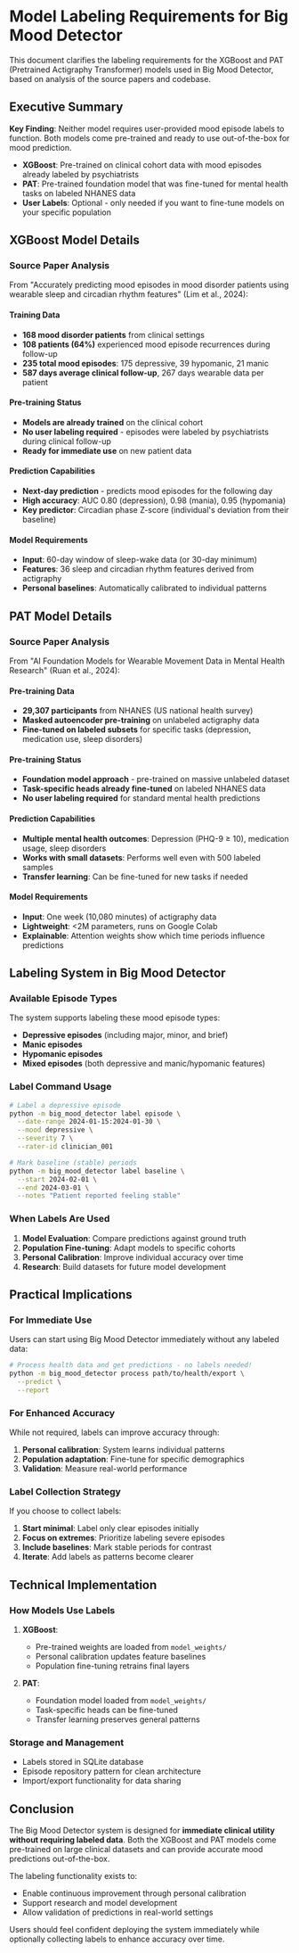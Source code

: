 # Model Labeling Requirements for Big Mood Detector

This document clarifies the labeling requirements for the XGBoost and PAT (Pretrained Actigraphy Transformer) models used in Big Mood Detector, based on analysis of the source papers and codebase.

## Executive Summary

**Key Finding**: Neither model requires user-provided mood episode labels to function. Both models come pre-trained and ready to use out-of-the-box for mood prediction.

- **XGBoost**: Pre-trained on clinical cohort data with mood episodes already labeled by psychiatrists
- **PAT**: Pre-trained foundation model that was fine-tuned for mental health tasks on labeled NHANES data
- **User Labels**: Optional - only needed if you want to fine-tune models on your specific population

## XGBoost Model Details

### Source Paper Analysis
From "Accurately predicting mood episodes in mood disorder patients using wearable sleep and circadian rhythm features" (Lim et al., 2024):

#### Training Data
- **168 mood disorder patients** from clinical settings
- **108 patients (64%)** experienced mood episode recurrences during follow-up
- **235 total mood episodes**: 175 depressive, 39 hypomanic, 21 manic
- **587 days average clinical follow-up**, 267 days wearable data per patient

#### Pre-training Status
- **Models are already trained** on the clinical cohort
- **No user labeling required** - episodes were labeled by psychiatrists during clinical follow-up
- **Ready for immediate use** on new patient data

#### Prediction Capabilities
- **Next-day prediction** - predicts mood episodes for the following day
- **High accuracy**: AUC 0.80 (depression), 0.98 (mania), 0.95 (hypomania)
- **Key predictor**: Circadian phase Z-score (individual's deviation from their baseline)

#### Model Requirements
- **Input**: 60-day window of sleep-wake data (or 30-day minimum)
- **Features**: 36 sleep and circadian rhythm features derived from actigraphy
- **Personal baselines**: Automatically calibrated to individual patterns

## PAT Model Details

### Source Paper Analysis
From "AI Foundation Models for Wearable Movement Data in Mental Health Research" (Ruan et al., 2024):

#### Pre-training Data
- **29,307 participants** from NHANES (US national health survey)
- **Masked autoencoder pre-training** on unlabeled actigraphy data
- **Fine-tuned on labeled subsets** for specific tasks (depression, medication use, sleep disorders)

#### Pre-training Status
- **Foundation model approach** - pre-trained on massive unlabeled dataset
- **Task-specific heads already fine-tuned** on labeled NHANES data
- **No user labeling required** for standard mental health predictions

#### Prediction Capabilities
- **Multiple mental health outcomes**: Depression (PHQ-9 ≥ 10), medication usage, sleep disorders
- **Works with small datasets**: Performs well even with 500 labeled samples
- **Transfer learning**: Can be fine-tuned for new tasks if needed

#### Model Requirements
- **Input**: One week (10,080 minutes) of actigraphy data
- **Lightweight**: <2M parameters, runs on Google Colab
- **Explainable**: Attention weights show which time periods influence predictions

## Labeling System in Big Mood Detector

### Available Episode Types
The system supports labeling these mood episode types:
- **Depressive episodes** (including major, minor, and brief)
- **Manic episodes**
- **Hypomanic episodes**
- **Mixed episodes** (both depressive and manic/hypomanic features)

### Label Command Usage
```bash
# Label a depressive episode
python -m big_mood_detector label episode \
  --date-range 2024-01-15:2024-01-30 \
  --mood depressive \
  --severity 7 \
  --rater-id clinician_001

# Mark baseline (stable) periods
python -m big_mood_detector label baseline \
  --start 2024-02-01 \
  --end 2024-03-01 \
  --notes "Patient reported feeling stable"
```

### When Labels Are Used

1. **Model Evaluation**: Compare predictions against ground truth
2. **Population Fine-tuning**: Adapt models to specific cohorts
3. **Personal Calibration**: Improve individual accuracy over time
4. **Research**: Build datasets for future model development

## Practical Implications

### For Immediate Use
Users can start using Big Mood Detector immediately without any labeled data:

```bash
# Process health data and get predictions - no labels needed!
python -m big_mood_detector process path/to/health/export \
  --predict \
  --report
```

### For Enhanced Accuracy
While not required, labels can improve accuracy through:

1. **Personal calibration**: System learns individual patterns
2. **Population adaptation**: Fine-tune for specific demographics
3. **Validation**: Measure real-world performance

### Label Collection Strategy
If you choose to collect labels:

1. **Start minimal**: Label only clear episodes initially
2. **Focus on extremes**: Prioritize labeling severe episodes
3. **Include baselines**: Mark stable periods for contrast
4. **Iterate**: Add labels as patterns become clearer

## Technical Implementation

### How Models Use Labels

1. **XGBoost**: 
   - Pre-trained weights are loaded from `model_weights/`
   - Personal calibration updates feature baselines
   - Population fine-tuning retrains final layers

2. **PAT**:
   - Foundation model loaded from `model_weights/`
   - Task-specific heads can be fine-tuned
   - Transfer learning preserves general patterns

### Storage and Management
- Labels stored in SQLite database
- Episode repository pattern for clean architecture
- Import/export functionality for data sharing

## Conclusion

The Big Mood Detector system is designed for **immediate clinical utility without requiring labeled data**. Both the XGBoost and PAT models come pre-trained on large clinical datasets and can provide accurate mood predictions out-of-the-box.

The labeling functionality exists to:
- Enable continuous improvement through personal calibration
- Support research and model development
- Allow validation of predictions in real-world settings

Users should feel confident deploying the system immediately while optionally collecting labels to enhance accuracy over time.